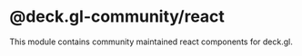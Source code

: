 # @deck.gl-community/react

This module contains community maintained react components for deck.gl.
